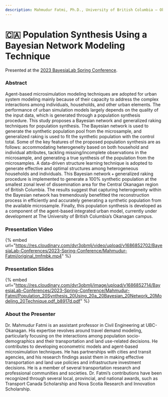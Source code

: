 ```yaml
---
description: Mahmudur Fatmi, Ph.D., University of British Columbia – Okanagan
---
```


# 🇨🇦 Population Synthesis Using a Bayesian Network Modeling Technique

Presented at the [2023 BayesiaLab Spring Conference](./).

### Abstract&#x20;

Agent-based microsimulation modeling techniques are adopted for urban system modeling mainly because of their capacity to address the complex interactions among individuals, households, and other urban elements. The performance of urban simulation models largely depends on the quality of the input data, which is generated through a population synthesis procedure. This study proposes a Bayesian network and generalized raking techniques for population synthesis. The Bayesian network is used to generate the synthetic population pool from the microsample, and generalized raking is used to fit the synthetic population with the control total. Some of the key features of the proposed population synthesis are as follows: accommodating heterogeneity based on both household and individual attributes, tackling missing/incomplete observations in the microsample, and generating a true synthesis of the population from the microsamples. A data-driven structure learning technique is adopted to generate effective and optimal structures among heterogeneous households and individuals. This Bayesian network + generalized raking procedure is implemented to generate a 100% synthetic population at the smallest zonal level of dissemination area for the Central Okanagan region of British Columbia. The results suggest that capturing heterogeneity within the Bayesian network has tremendously benefitted the reconstruction process in efficiently and accurately generating a synthetic population from the available microsample. Finally, this population synthesis is developed as a component of the agent-based integrated urban model, currently under development at The University of British Columbia’s Okanagan campus.

### Presentation Video

{% embed url="https://res.cloudinary.com/dvr3obmlj/video/upload/v1686852702/BayesiaLab-Conferences/2023-Spring-Conference/Mahmudur-Fatmi/original_tmfmbk.mp4" %}

### Presentation Slides

{% embed url="https://res.cloudinary.com/dvr3obmlj/image/upload/v1686852714/BayesiaLab-Conferences/2023-Spring-Conference/Mahmudur-Fatmi/Population_20Synthesis_20Using_20a_20Bayesian_20Network_20Modeling_20Technique.pdf_b8917d.pdf" %}

### About the Presenter&#x20;

Dr. Mahmudur Fatmi is an assistant professor in Civil Engineering at UBC-Okanagan. His expertise revolves around travel demand modeling, particularly focusing on the interactions among population socio-demographics and their transportation and land use-related decisions. He contributes to developing econometric models and agent-based microsimulation techniques. He has partnerships with cities and transit agencies, and his research findings assist them in making effective transportation and land use policies and infrastructure investment decisions. He is a member of several transportation research and professional communities and societies. Dr. Fatmi’s contributions have been recognized through several local, provincial, and national awards, such as Transport Canada Scholarship and Nova Scotia Research and Innovation Scholarship.
